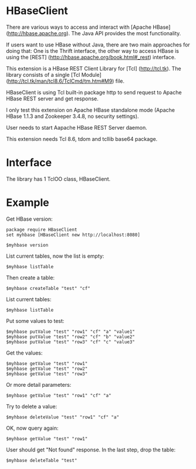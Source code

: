 
HBaseClient
=====

There are various ways to access and interact with [Apache HBase] (http://hbase.apache.org). 
The Java API provides the most functionality.
 
If users want to use HBase without Java, there are two main approaches for doing that: 
One is the Thrift interface, the other way to access HBase is using the [REST] (http://hbase.apache.org/book.html#_rest) interface.

This extension is a HBase REST Client Library for [Tcl] (http://tcl.tk).
The library consists of a single [Tcl Module] (http://tcl.tk/man/tcl8.6/TclCmd/tm.htm#M9) file.

HBaseClient is using Tcl built-in package http to send request to Apache HBase REST server and get response.

I only test this extension on Apache HBase standalone mode (Apache HBase 1.1.3 and Zookeeper 3.4.8,
no security settings).

User needs to start Aapache HBase REST Server daemon.

This extension needs Tcl 8.6, tdom and tcllib base64 package.


Interface
=====

The library has 1 TclOO class, HBaseClient.


Example
=====

Get HBase version:

    package require HBaseClient
    set myhbase [HBaseClient new http://localhost:8080]

    $myhbase version

List current tables, now the list is empty:

    $myhbase listTable

Then create a table:

    $myhbase createTable "test" "cf"

List current tables:

    $myhbase listTable

Put some values to test:

    $myhbase putValue "test" "row1" "cf" "a" "value1"
    $myhbase putValue "test" "row2" "cf" "b" "value2"
    $myhbase putValue "test" "row3" "cf" "c" "value3"

Get the values:

    $myhbase getValue "test" "row1"
    $myhbase getValue "test" "row2"
    $myhbase getValue "test" "row3"

Or more detail parameters:

    $myhbase getValue "test" "row1" "cf" "a"

Try to delete a value:

    $myhbase deleteValue "test" "row1" "cf" "a"

OK, now query again:

    $myhbase getValue "test" "row1"

User should get "Not found" response. In the last step, drop the table:

    $myhbase deleteTable "test"

